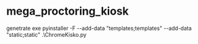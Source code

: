 # mega_proctoring_kiosk
genetrate exe
 pyinstaller  -F --add-data "templates;templates" --add-data "static;static" .\ChromeKisko.py
 
 
